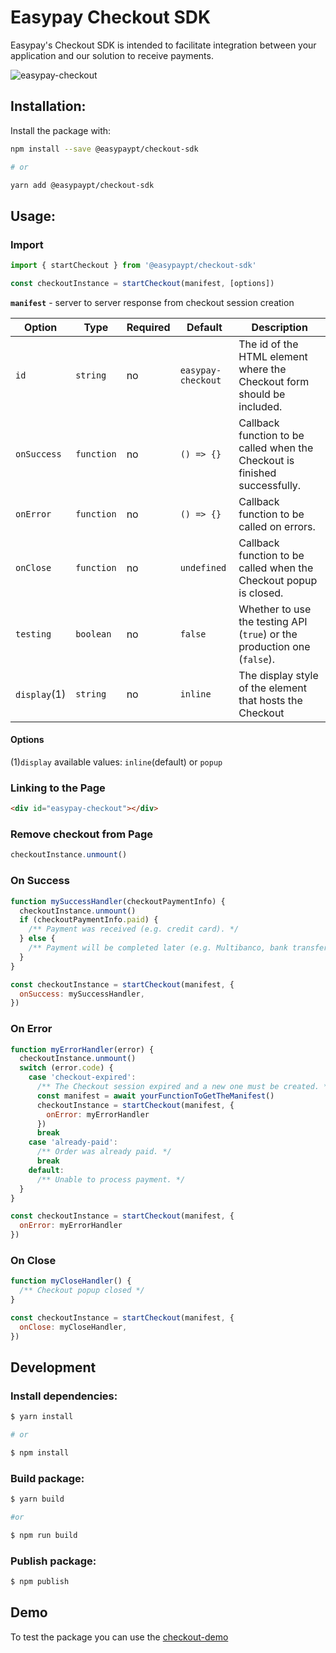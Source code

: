 # Easypay Checkout SDK

Easypay's Checkout SDK is intended to facilitate integration between your application and our solution to receive payments.

![easypay-checkout](https://user-images.githubusercontent.com/30448483/173627653-5340c506-b243-4662-b35e-8220c3b4cfc7.gif)

## Installation:

Install the package with:

```sh
npm install --save @easypaypt/checkout-sdk

# or

yarn add @easypaypt/checkout-sdk
```

## Usage:

### Import

```js
import { startCheckout } from '@easypaypt/checkout-sdk'

const checkoutInstance = startCheckout(manifest, [options])
```

**`manifest`** - server to server response from checkout session creation

| Option       | Type       | Required | Default            | Description                                                                |
| ------------ | ---------- | -------- | ------------------ | -------------------------------------------------------------------------- |
| `id`         | `string`   | no       | `easypay-checkout` | The id of the HTML element where the Checkout form should be included.     |
| `onSuccess`  | `function` | no       | `() => {}`         | Callback function to be called when the Checkout is finished successfully. |
| `onError`    | `function` | no       | `() => {}`         | Callback function to be called on errors.                                  |
| `onClose`    | `function` | no       | `undefined`        | Callback function to be called when the Checkout popup is closed.          |
| `testing`    | `boolean`  | no       | `false`            | Whether to use the testing API (`true`) or the production one (`false`).   |
| `display`(1) | `string`   | no       | `inline`           | The display style of the element that hosts the Checkout                   |

#### Options

(1)`display` available values: `inline`(default) or `popup`

### Linking to the Page

```html
<div id="easypay-checkout"></div>
```

### Remove checkout from Page

```js
checkoutInstance.unmount()
```

### On Success

```javascript
function mySuccessHandler(checkoutPaymentInfo) {
  checkoutInstance.unmount()
  if (checkoutPaymentInfo.paid) {
    /** Payment was received (e.g. credit card). */
  } else {
    /** Payment will be completed later (e.g. Multibanco, bank transfer, etc). */
  }
}

const checkoutInstance = startCheckout(manifest, {
  onSuccess: mySuccessHandler,
})
```

### On Error

```javascript
function myErrorHandler(error) {
  checkoutInstance.unmount()
  switch (error.code) {
    case 'checkout-expired':
      /** The Checkout session expired and a new one must be created. */
      const manifest = await yourFunctionToGetTheManifest()
      checkoutInstance = startCheckout(manifest, {
        onError: myErrorHandler
      })
      break
    case 'already-paid':
      /** Order was already paid. */
      break
    default:
      /** Unable to process payment. */
  }
}

const checkoutInstance = startCheckout(manifest, {
  onError: myErrorHandler
})
```

### On Close

```js
function myCloseHandler() {
  /** Checkout popup closed */
}

const checkoutInstance = startCheckout(manifest, {
  onClose: myCloseHandler,
})
```

## Development

### Install dependencies:

```bash
$ yarn install

# or

$ npm install
```

### Build package:

```bash
$ yarn build

#or

$ npm run build
```

### Publish package:

```bash
$ npm publish
```

## Demo

To test the package you can use the [checkout-demo](https://github.com/Easypay/checkout-demo)
